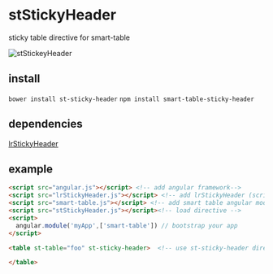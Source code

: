 # stStickyHeader
sticky table directive for smart-table

![stStickeyHeader](http://i.imgur.com/ocN250H.gif)

## install 

``bower install st-sticky-header``
``npm install smart-table-sticky-header``

## dependencies

[lrStickyHeader](https://github.com/lorenzofox3/lrStickyHeader)

## example

```html
<script src="angular.js"></script> <!-- add angular framework-->
<script src="lrStickyHeader.js"></script> <!-- add lrStickyHeader (script framework agnostic) --> 
<script src="smart-table.js"></script> <!-- add smart table angular module --> 
<script src="stStickyHeader.js"></script><!-- load directive --> 
<script>
  angular.module('myApp',['smart-table']) // bootstrap your app 
</script>

<table st-table="foo" st-sticky-header>  <!-- use st-sticky-header directive on the smart-table element -->

</table>
```
